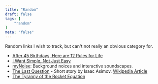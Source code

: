 ```yaml
---
title: "Random"
draft: false
tags: [
    "random"
]
meta: "false"
---
```


Random links I wish to track, but can't not really an obvious category for.

- [After 45 Birthdays, Here are 12 Rules for Life](https://getpocket.com/explore/item/after-45-birthdays-here-are-12-rules-for-life)
- [I Want Simple, Not Just Easy](https://kristoff.it/blog/simple-not-just-easy/)
- [myNoise](https://mynoise.net/): Background noices and interactive soundscapes.
- [The Last Question](https://www.multivax.com/last_question.html) - Short story by Isaac Asimov.  [Wikipedia Article](https://en.wikipedia.org/wiki/The_Last_Question)
- [The Tyranny of the Rocket Equation](https://www.nasa.gov/mission_pages/station/expeditions/expedition30/tryanny.html)
